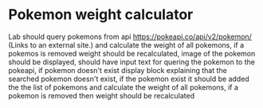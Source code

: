 # Pokemon weight calculator
 Lab should query pokemons from api https://pokeapi.co/api/v2/pokemon/ (Links to an external site.) and calculate the weight of all pokemons, if a pokemos is removed weight should be recalculated, image of the pokemon should be displayed, should have input text for quering the pokemon to the pokeapi, if pokemon doesn't exist display block explaining that the searched pokemon doesn't exist, if the pokemon exist it should be added the the list of pokemons and calculate the weight of all pokemons, if a pokemon is removed then weight should be recalculated
